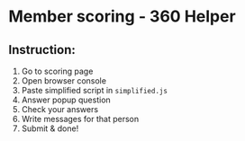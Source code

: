 # Member scoring - 360 Helper

## Instruction:
1. Go to scoring page
2. Open browser console
3. Paste simplified script in `simplified.js`
4. Answer popup question
5. Check your answers
6. Write messages for that person
7. Submit & done!
